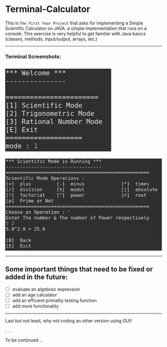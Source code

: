 
# Terminal-Calculator

This is `The First Year Project` that asks for implementing a Simple Scientific Calculator on JAVA, a simple implementation that runs on a console. 
This exercise is very helpful to get familiar with Java basics (classes, methods, input/output, arrays, etc.)

---

### Terminal Screenshots:

![1](./screenshots/1.png)
---
![2](./screenshots/2.png)

---

## Some important things that need to be fixed or added in the future:
- [ ] evaluate an algebraic expression
- [ ] add an age calculator
- [ ] add an efficient primality testing function
- [ ] add more functionality

---

Last but not least, why not coding an other version using GUI!

. . .

To be continued ..
